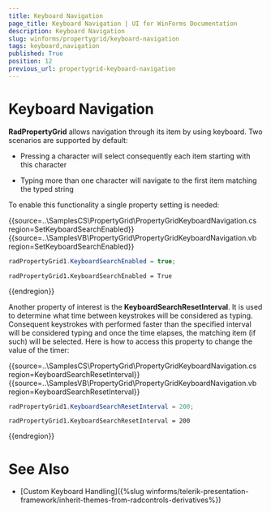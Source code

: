 ```yaml
---
title: Keyboard Navigation
page_title: Keyboard Navigation | UI for WinForms Documentation
description: Keyboard Navigation
slug: winforms/propertygrid/keyboard-navigation
tags: keyboard,navigation
published: True
position: 12
previous_url: propertygrid-keyboard-navigation
---
```


# Keyboard Navigation

__RadPropertyGrid__ allows navigation through its item by using keyboard. Two scenarios are supported by default:

* Pressing a character will select consequently each item starting with this character

* Typing more than one character will navigate to the first item matching the typed string

To enable this functionality a single property setting is needed:

{{source=..\SamplesCS\PropertyGrid\PropertyGridKeyboardNavigation.cs region=SetKeyboardSearchEnabled}} 
{{source=..\SamplesVB\PropertyGrid\PropertyGridKeyboardNavigation.vb region=SetKeyboardSearchEnabled}}
````C#
radPropertyGrid1.KeyboardSearchEnabled = true;

````
````VB.NET
radPropertyGrid1.KeyboardSearchEnabled = True

````



{{endregion}}

Another property of interest is the __KeyboardSearchResetInterval__. It is used to determine what time between keystrokes will be considered as typing. Consequent keystrokes with performed faster than the specified interval will be considered typing and once the time elapses, the matching item (if such) will be selected. Here is how to access this property to change the value of the timer:

{{source=..\SamplesCS\PropertyGrid\PropertyGridKeyboardNavigation.cs region=KeyboardSearchResetInterval}} 
{{source=..\SamplesVB\PropertyGrid\PropertyGridKeyboardNavigation.vb region=KeyboardSearchResetInterval}}
````C#
radPropertyGrid1.KeyboardSearchResetInterval = 200;

````
````VB.NET
radPropertyGrid1.KeyboardSearchResetInterval = 200

````



{{endregion}}

# See Also

* [Custom Keyboard Handling]({%slug winforms/telerik-presentation-framework/inherit-themes-from-radcontrols-derivatives%})